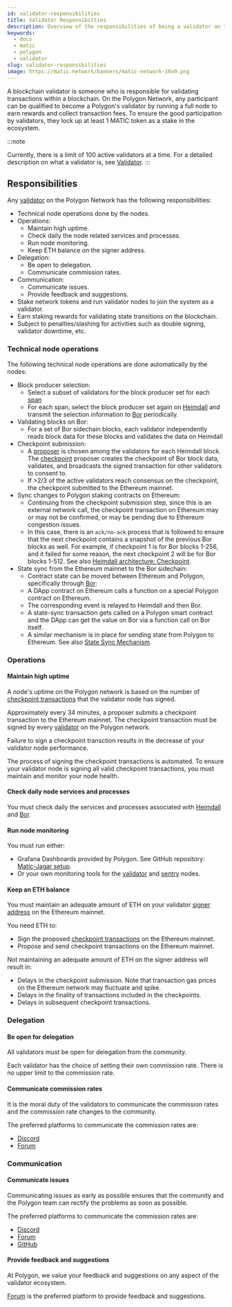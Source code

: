 ```yaml
---
id: validator-responsibilities
title: Validator Responsibilties
description: Overview of the responsibilities of being a validator on the Polygon Network.
keywords:
  - docs
  - matic
  - polygon
  - validator
slug: validator-responsibilities
image: https://matic.network/banners/matic-network-16x9.png
---
```


A blockchain validator is someone who is responsible for validating transactions within a blockchain. On the Polygon Network, any participant can be qualified to become a Polygon's validator by running a full node to earn rewards and collect transaction fees. To ensure the good participation by validators, they lock up at least 1 MATIC token as a stake in the ecosystem.

:::note


Currently, there is a limit of 100 active validators at a time.
For a detailed description on what a validator is, see [Validator](../validator/architecture).
:::

## Responsibilities

Any [validator](../glossary#validator) on the Polygon Network has the following responsibilities:

* Technical node operations done by the nodes.
* Operations:
  * Maintain high uptime.
  * Check daily the node related services and processes.
  * Run node monitoring.
  * Keep ETH balance on the signer address.
* Delegation:
  * Be open to delegation.
  * Communicate commission rates.
* Communication:
  * Communicate issues.
  * Provide feedback and suggestions.
* Stake network tokens and run validator nodes to join the system as a validator.
* Earn staking rewards for validating state transitions on the blockchain.
* Subject to penalties/slashing for activities such as double signing, validator downtime, etc.

### Technical node operations

The following technical node operations are done automatically by the nodes:

* Block producer selection:
  * Select a subset of validators for the block producer set for each [span](../glossary#span)
  * For each span, select the block producer set again on [Heimdall](../glossary#heimdall) and transmit the selection information to [Bor](../glossary#bor) periodically.
* Validating blocks on Bor:
  * For a set of Bor sidechain blocks, each validator independently reads block data for these blocks and validates the data on Heimdall
* Checkpoint submission:
  * A [proposer](../glossary#proposer) is chosen among the validators for each Heimdall block. The [checkpoint](../glossary#checkpoint-transaction) proposer creates the checkpoint of Bor block data, validates, and broadcasts the signed transaction for other validators to consent to.
  * If >2/3 of the active validators reach consensus on the checkpoint, the checkpoint submitted to the Ethereum mainnet.
* Sync changes to Polygon staking contracts on Ethereum:
  * Continuing from the checkpoint submission step, since this is an external network call, the checkpoint transaction on Ethereum may or may not be confirmed, or may be pending due to Ethereum congestion issues.
  * In this case, there is an `ack/no-ack` process that is followed to ensure that the next checkpoint contains a snapshot of the previous Bor blocks as well. For example, if checkpoint 1 is for Bor blocks 1-256, and it failed for some reason, the next checkpoint 2 will be for Bor blocks 1-512. See also [Heimdall architecture: Checkpoint](../../pos/heimdall/checkpoint).
* State sync from the Ethereum mainnet to the Bor sidechain:
  * Contract state can be moved between Ethereum and Polygon, specifically through [Bor](../glossary#bor):
  * A DApp contract on Ethereum calls a function on a special Polygon contract on Ethereum.
  * The corresponding event is relayed to Heimdall and then Bor.
  * A state-sync transaction gets called on a Polygon smart contract and the DApp can get the value on Bor via a function call on Bor itself.
  * A similar mechanism is in place for sending state from Polygon to Ethereum. See also [State Sync Mechanism](../../pos/state-sync/state-sync).

### Operations

#### Maintain high uptime

A node's uptime on the Polygon network is based on the number of [checkpoint transactions](../glossary#checkpoint-transaction) that the validator node has signed.

Approximately every 34 minutes, a proposer submits a checkpoint transaction to the Ethereum mainnet. The checkpoint transaction must be signed by every [validator](../glossary#validator) on the Polygon network.

Failure to sign a checkpoint transction results in the decrease of your validator node performance.

The process of signing the checkpoint transactions is automated. To ensure your validator node is signing all valid checkpoint transactions, you must maintain and monitor your node health.

#### Check daily node services and processes

You must check daily the services and processes associated with [Heimdall](../glossary#heimdall) and [Bor](../glossary#bor).

#### Run node monitoring

You must run either:

* Grafana Dashboards provided by Polygon. See GitHub repository: [Matic-Jagar setup](https://github.com/vitwit/matic-jagar).
* Or your own monitoring tools for the [validator](../glossary#validator) and [sentry](../glossary#sentry) nodes.

#### Keep an ETH balance

You must maintain an adequate amount of ETH on your validator [signer address](../glossary#signer-address) on the Ethereum mainnet.

You need ETH to:

* Sign the proposed [checkpoint transactions](../glossary#checkpoint-transaction) on the Ethereum mainnet.
* Propose and send checkpoint transactions on the Ethereum mainnet.

Not maintaining an adequate amount of ETH on the signer address will result in:

* Delays in the checkpoint submission. Note that transaction gas prices on the Ethereum network may fluctuate and spike.
* Delays in the finality of transactions included in the checkpoints.
* Delays in subsequent checkpoint transactions.

### Delegation

#### Be open for delegation

All validators must be open for delegation from the community.

Each validator has the choice of setting their own commission rate. There is no upper limit to the commission rate.

#### Communicate commission rates

It is the moral duty of the validators to communicate the commission rates and the commission rate changes to the community.

The preferred platforms to communicate the commission rates are:

* [Discord](https://discord.gg/polygon)
* [Forum](https://forum.polygon.technology/)

### Communication

#### Communicate issues

Communicating issues as early as possible ensures that the community and the Polygon team can rectify the problems as soon as possible.

The preferred platforms to communicate the commission rates are:

* [Discord](https://discord.gg/polygon)
* [Forum](https://forum.polygon.technology/)
* [GitHub](https://github.com/maticnetwork)

#### Provide feedback and suggestions

At Polygon, we value your feedback and suggestions on any aspect of the validator ecosystem.

[Forum](https://forum.polygon.technology/) is the preferred platform to provide feedback and suggestions.
